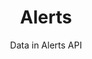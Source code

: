 ---
layout: api-data
require: data-catalog
section: connected-vehicles
subsection: api-data
permalink: /connected-vehicles/api-data/alerts/
title: Alerts
subtitle: Data in Alerts API
tag: alerts
subtext: Check out your vehicles alerts
logo: fas fa-exclamation-circle
description: ""
features-use-case:
response-preview: response/alerts.md
# request:
#   httpVerb: GET
#   apiEndpoint: /vehicles/{vid}/alerts
apis: webapi-b2b-v2 webapi-b2b-v3 webapi-b2c-v4
search-catalog-keyword: alert
---
